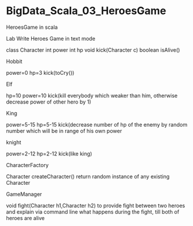 # BigData_Scala_03_HeroesGame
HeroesGame in scala


Lab
Write Heroes Game in text mode

class Character int power int hp void kick(Character c) boolean isAlive()

Hobbit

power=0 hp=3 kick(toCry())

Elf

hp=10 power=10 kick(kill everybody which weaker than him, otherwise decrease power of other hero by 1)

King

power=5-15 hp=5-15 kick(decrease number of hp of the enemy by random number which will be in range of his own power

knight

power=2-12 hp=2-12 kick(like king)

CharacterFactory

Character createCharacter() return random instance of any existing Character

GameManager

void fight(Character h1,Character h2) to provide fight between two heroes and explain via command line what happens during the fight, till both of heroes are alive
